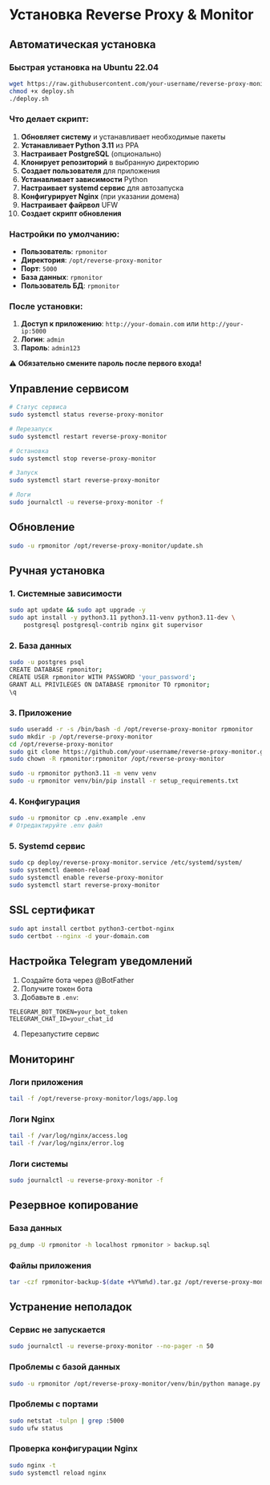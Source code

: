 # Установка Reverse Proxy & Monitor

## Автоматическая установка

### Быстрая установка на Ubuntu 22.04

```bash
wget https://raw.githubusercontent.com/your-username/reverse-proxy-monitor/main/deploy.sh
chmod +x deploy.sh
./deploy.sh
```

### Что делает скрипт:

1. **Обновляет систему** и устанавливает необходимые пакеты
2. **Устанавливает Python 3.11** из PPA
3. **Настраивает PostgreSQL** (опционально)
4. **Клонирует репозиторий** в выбранную директорию
5. **Создает пользователя** для приложения
6. **Устанавливает зависимости** Python
7. **Настраивает systemd сервис** для автозапуска
8. **Конфигурирует Nginx** (при указании домена)
9. **Настраивает файрвол** UFW
10. **Создает скрипт обновления**

### Настройки по умолчанию:

- **Пользователь**: `rpmonitor`
- **Директория**: `/opt/reverse-proxy-monitor`
- **Порт**: `5000`
- **База данных**: `rpmonitor`
- **Пользователь БД**: `rpmonitor`

### После установки:

1. **Доступ к приложению**: `http://your-domain.com` или `http://your-ip:5000`
2. **Логин**: `admin`
3. **Пароль**: `admin123`

⚠️ **Обязательно смените пароль после первого входа!**

## Управление сервисом

```bash
# Статус сервиса
sudo systemctl status reverse-proxy-monitor

# Перезапуск
sudo systemctl restart reverse-proxy-monitor

# Остановка
sudo systemctl stop reverse-proxy-monitor

# Запуск
sudo systemctl start reverse-proxy-monitor

# Логи
sudo journalctl -u reverse-proxy-monitor -f
```

## Обновление

```bash
sudo -u rpmonitor /opt/reverse-proxy-monitor/update.sh
```

## Ручная установка

### 1. Системные зависимости

```bash
sudo apt update && sudo apt upgrade -y
sudo apt install -y python3.11 python3.11-venv python3.11-dev \
    postgresql postgresql-contrib nginx git supervisor
```

### 2. База данных

```bash
sudo -u postgres psql
CREATE DATABASE rpmonitor;
CREATE USER rpmonitor WITH PASSWORD 'your_password';
GRANT ALL PRIVILEGES ON DATABASE rpmonitor TO rpmonitor;
\q
```

### 3. Приложение

```bash
sudo useradd -r -s /bin/bash -d /opt/reverse-proxy-monitor rpmonitor
sudo mkdir -p /opt/reverse-proxy-monitor
cd /opt/reverse-proxy-monitor
sudo git clone https://github.com/your-username/reverse-proxy-monitor.git .
sudo chown -R rpmonitor:rpmonitor /opt/reverse-proxy-monitor

sudo -u rpmonitor python3.11 -m venv venv
sudo -u rpmonitor venv/bin/pip install -r setup_requirements.txt
```

### 4. Конфигурация

```bash
sudo -u rpmonitor cp .env.example .env
# Отредактируйте .env файл
```

### 5. Systemd сервис

```bash
sudo cp deploy/reverse-proxy-monitor.service /etc/systemd/system/
sudo systemctl daemon-reload
sudo systemctl enable reverse-proxy-monitor
sudo systemctl start reverse-proxy-monitor
```

## SSL сертификат

```bash
sudo apt install certbot python3-certbot-nginx
sudo certbot --nginx -d your-domain.com
```

## Настройка Telegram уведомлений

1. Создайте бота через @BotFather
2. Получите токен бота
3. Добавьте в `.env`:
```
TELEGRAM_BOT_TOKEN=your_bot_token
TELEGRAM_CHAT_ID=your_chat_id
```
4. Перезапустите сервис

## Мониторинг

### Логи приложения
```bash
tail -f /opt/reverse-proxy-monitor/logs/app.log
```

### Логи Nginx
```bash
tail -f /var/log/nginx/access.log
tail -f /var/log/nginx/error.log
```

### Логи системы
```bash
sudo journalctl -u reverse-proxy-monitor -f
```

## Резервное копирование

### База данных
```bash
pg_dump -U rpmonitor -h localhost rpmonitor > backup.sql
```

### Файлы приложения
```bash
tar -czf rpmonitor-backup-$(date +%Y%m%d).tar.gz /opt/reverse-proxy-monitor
```

## Устранение неполадок

### Сервис не запускается
```bash
sudo journalctl -u reverse-proxy-monitor --no-pager -n 50
```

### Проблемы с базой данных
```bash
sudo -u rpmonitor /opt/reverse-proxy-monitor/venv/bin/python manage.py check-db
```

### Проблемы с портами
```bash
sudo netstat -tulpn | grep :5000
sudo ufw status
```

### Проверка конфигурации Nginx
```bash
sudo nginx -t
sudo systemctl reload nginx
```